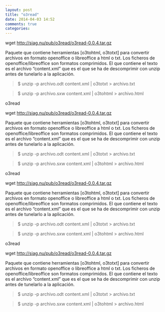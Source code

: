 ```yaml
---
layout: post
title: "o3read"
date: 2014-04-03 14:52
comments: true
categories: 
---
```

wget http://siag.nu/pub/o3read/o3read-0.0.4.tar.gz

Paquete que contiene herramientas [o3tohtml, o3totxt] para convertir archivos en formato openoffice o libreoffice a html o txt. Los ficheros de openoffice/libreoffice son formatos comprimidos. El que contiene el texto es el archivo “content.xml” que es el que se ha de descomprimir con unzip antes de tunelarlo a la aplicación.

>$ unzip -p archivo.odt content.xml | o3totxt > archivo.txt

>$ unzip -p archivo.sxw content.xml | o3tohtml > archivo.html

o3read

wget http://siag.nu/pub/o3read/o3read-0.0.4.tar.gz

Paquete que contiene herramientas [o3tohtml, o3totxt] para convertir archivos en formato openoffice o libreoffice a html o txt. Los ficheros de openoffice/libreoffice son formatos comprimidos. El que contiene el texto es el archivo “content.xml” que es el que se ha de descomprimir con unzip antes de tunelarlo a la aplicación.

>$ unzip -p archivo.odt content.xml | o3totxt > archivo.txt

>$ unzip -p archivo.sxw content.xml | o3tohtml > archivo.html

o3read

wget http://siag.nu/pub/o3read/o3read-0.0.4.tar.gz

Paquete que contiene herramientas [o3tohtml, o3totxt] para convertir archivos en formato openoffice o libreoffice a html o txt. Los ficheros de openoffice/libreoffice son formatos comprimidos. El que contiene el texto es el archivo “content.xml” que es el que se ha de descomprimir con unzip antes de tunelarlo a la aplicación.

>$ unzip -p archivo.odt content.xml | o3totxt > archivo.txt

>$ unzip -p archivo.sxw content.xml | o3tohtml > archivo.html

o3read

wget http://siag.nu/pub/o3read/o3read-0.0.4.tar.gz

Paquete que contiene herramientas [o3tohtml, o3totxt] para convertir archivos en formato openoffice o libreoffice a html o txt. Los ficheros de openoffice/libreoffice son formatos comprimidos. El que contiene el texto es el archivo “content.xml” que es el que se ha de descomprimir con unzip antes de tunelarlo a la aplicación.

>$ unzip -p archivo.odt content.xml | o3totxt > archivo.txt

>$ unzip -p archivo.sxw content.xml | o3tohtml > archivo.html

